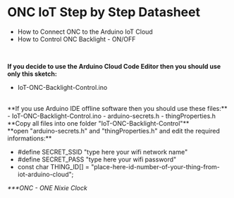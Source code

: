 # ONC IoT Step by Step Datasheet
- How to Connect ONC to the Arduino IoT Cloud
- How to Control ONC Backlight - ON/OFF
<br/>

**If you decide to use the Arduino Cloud Code Editor then you should use only this sketch:** <br/>
- IoT-ONC-Backlight-Control.ino

<br/>
**If you use Arduino IDE offline software then you should use these files:**
- IoT-ONC-Backlight-Control.ino
- arduino-secrets.h
- thingProperties.h

<br/>
**Copy all files into one folder "IoT-ONC-Backlight-Control"** <br> 
**open "arduino-secrets.h" and "thingProperties.h" and edit the required informations:**

- #define SECRET_SSID "type here your wifi network name"
- #define SECRET_PASS "type here your wifi password"
- const char THING_ID[] = "place-here-id-number-of-your-thing-from-iot-arduino-cloud";

_***ONC - ONE Nixie Clock_
